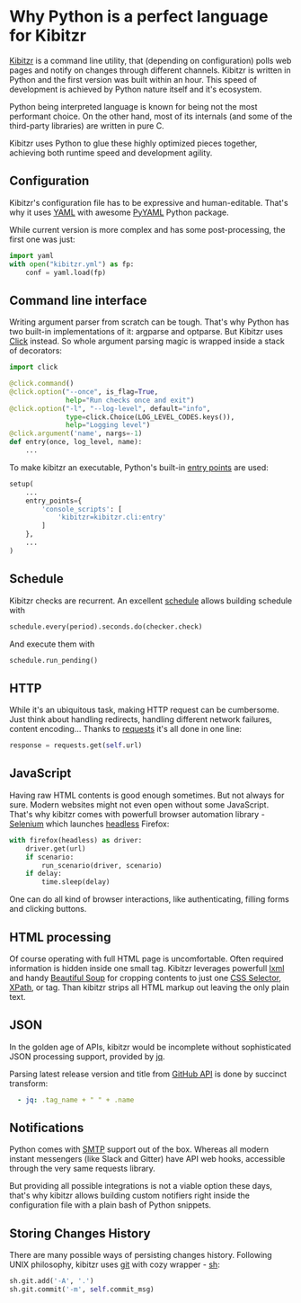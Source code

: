 # Why Python is a perfect language for Kibitzr

[Kibitzr](/) is a command line utility, that (depending on configuration)
polls web pages and notify on changes through different channels.
Kibitzr is written in Python and the first version was built within an hour.
This speed of development is achieved by Python nature itself and it's ecosystem.

Python being interpreted language is known for being not the most performant choice.
On the other hand, most of its internals (and some of the third-party libraries)
are written in pure C.

Kibitzr uses Python to glue these highly optimized pieces together,
achieving both runtime speed and development agility.


## Configuration

Kibitzr's configuration file has to be expressive and human-editable.
That's why it uses [YAML](http://yaml.org/)
with awesome [PyYAML](https://pypi.python.org/pypi/PyYAML) Python package.

While current version is more complex and has some post-processing, the first one
was just:

```python
import yaml
with open("kibitzr.yml") as fp:
    conf = yaml.load(fp)
```

## Command line interface

Writing argument parser from scratch can be tough.
That's why Python has two built-in implementations of it: argparse and optparse.
But Kibitzr uses [Click](http://click.pocoo.org/) instead.
So whole argument parsing magic is wrapped inside a stack of decorators:

```python
import click

@click.command()
@click.option("--once", is_flag=True,
              help="Run checks once and exit")
@click.option("-l", "--log-level", default="info",
              type=click.Choice(LOG_LEVEL_CODES.keys()),
              help="Logging level")
@click.argument('name', nargs=-1)
def entry(once, log_level, name):
    ...
```

To make kibitzr an executable, Python's built-in
[entry points](http://python-packaging.readthedocs.io/en/latest/command-line-scripts.html)
are used:

```python
setup(
    ...
    entry_points={
        'console_scripts': [
            'kibitzr=kibitzr.cli:entry'
        ]
    },
    ...
)
```

## Schedule

Kibitzr checks are recurrent. An excellent
[schedule](https://schedule.readthedocs.io/en/stable/)
allows building schedule with

```python
schedule.every(period).seconds.do(checker.check)
```

And execute them with

```python
schedule.run_pending()
```

## HTTP

While it's an ubiquitous task, making HTTP request can be cumbersome.
Just think about handling redirects, handling different network failures, content encoding...
Thanks to [requests](http://docs.python-requests.org/en/master/) it's all done in one line:

```python
response = requests.get(self.url)
```

## JavaScript

Having raw HTML contents is good enough sometimes. But not always for sure.
Modern websites might not even open without some JavaScript.
That's why kibitzr comes with powerfull browser automation library -
[Selenium](http://www.seleniumhq.org/)
which launches [headless](https://pypi.python.org/pypi/xvfbwrapper) Firefox:

```python
with firefox(headless) as driver:
    driver.get(url)
    if scenario:
        run_scenario(driver, scenario)
    if delay:
        time.sleep(delay)
```

One can do all kind of browser interactions, like authenticating,
filling forms and clicking buttons.

## HTML processing

Of course operating with full HTML page is uncomfortable.
Often required information is hidden inside one small tag.
Kibitzr leverages powerfull [lxml](https://pypi.python.org/pypi/lxml/3.4.4)
and handy [Beautiful Soup](https://www.crummy.com/software/BeautifulSoup/)
for cropping contents to just one
[CSS Selector](https://www.w3schools.com/cssref/css_selectors.asp),
[XPath](https://www.w3schools.com/xml/xpath_intro.asp),
or tag.
Than kibitzr strips all HTML markup out leaving the only plain text.

## JSON

In the golden age of APIs, kibitzr would be incomplete without
sophisticated JSON processing support, provided by [jq](https://stedolan.github.io/jq/).

Parsing latest release version and title from [GitHub API](https://api.github.com/repos/kibitzr/kibitzr/releases/latest) is done by succinct transform:

```yaml
  - jq: .tag_name + " " + .name
```

## Notifications

Python comes with
[SMTP](https://docs.python.org/2/library/smtplib.html)
support out of the box.
Whereas all modern instant messengers (like Slack and Gitter) have API web hooks,
accessible through the very same requests library.

But providing all possible integrations is not a viable option these days,
that's why kibitzr allows building custom notifiers right inside
the configuration file with a plain bash of Python snippets.

## Storing Changes History

There are many possible ways of persisting changes history.
Following UNIX philosophy, kibitzr uses [git](https://git-scm.com/)
with cozy wrapper - [sh](https://amoffat.github.io/sh/):

```python
sh.git.add('-A', '.')
sh.git.commit('-m', self.commit_msg)
```
